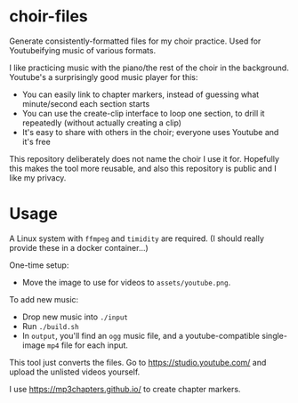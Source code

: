 # choir-files

Generate consistently-formatted files for my choir practice. Used for Youtubeifying music of various formats.

I like practicing music with the piano/the rest of the choir in the background. Youtube's a surprisingly good music player for this:

* You can easily link to chapter markers, instead of guessing what minute/second each section starts
* You can use the create-clip interface to loop one section, to drill it repeatedly (without actually creating a clip)
* It's easy to share with others in the choir; everyone uses Youtube and it's free

This repository deliberately does not name the choir I use it for. Hopefully this makes the tool more reusable, and also this repository is public and I like my privacy.

# Usage 

A Linux system with `ffmpeg` and `timidity` are required. (I should really provide these in a docker container...)

One-time setup:

* Move the image to use for videos to `assets/youtube.png`.

To add new music:

* Drop new music into `./input`
* Run `./build.sh`
* In `output`, you'll find an `ogg` music file, and a youtube-compatible single-image `mp4` file for each input.

This tool just converts the files. Go to https://studio.youtube.com/ and upload the unlisted videos yourself.

I use https://mp3chapters.github.io/ to create chapter markers.
